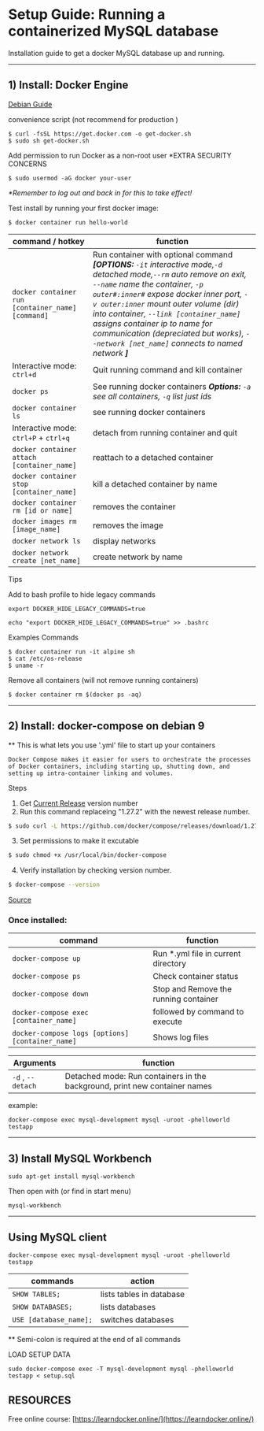 # Setup Guide: Running a containerized MySQL database

Installation guide to get a docker MySQL database up and running.

---

## 1) Install: Docker Engine

[Debian Guide](https://docs.docker.com/engine/install/debian/)

convenience script (not recommend for production )

    $ curl -fsSL https://get.docker.com -o get-docker.sh
    $ sudo sh get-docker.sh

Add permission to run Docker as a non-root user \*EXTRA SECURITY CONCERNS

    $ sudo usermod -aG docker your-user

_\*Remember to log out and back in for this to take effect!_

Test install by running your first docker image:

    $ docker container run hello-world

| command / hotkey                                  | function                                                                                                                                                                                                                                                                                                                                                                                                               |
| ------------------------------------------------- | ---------------------------------------------------------------------------------------------------------------------------------------------------------------------------------------------------------------------------------------------------------------------------------------------------------------------------------------------------------------------------------------------------------------------- |
| `docker container run [container_name] [command]` | Run container with optional command _**[OPTIONS:** `-it` interactive mode,`-d` detached mode,`--rm` auto remove on exit, `--name` name the container, `-p outer#:inner#` expose docker inner port, `-v outer:inner` mount outer volume (dir) into container, `--link [container_name]` assigns container ip to name for communication (depreciated but works), `--network [net_name]` connects to named network **]**_ |
| Interactive mode: `ctrl+d`                        | Quit running command and kill container                                                                                                                                                                                                                                                                                                                                                                                |
| `docker ps`                                       | See running docker containers _**Options:** `-a` see all containers, `-q` list just ids_                                                                                                                                                                                                                                                                                                                               |
| `docker container ls`                             | see running docker containers                                                                                                                                                                                                                                                                                                                                                                                          |
| Interactive mode: `ctrl+P` + `ctrl+q`             | detach from running container and quit                                                                                                                                                                                                                                                                                                                                                                                 |
| `docker container attach [container_name]`        | reattach to a detached container                                                                                                                                                                                                                                                                                                                                                                                       |
| `docker container stop [container_name]`          | kill a detached container by name                                                                                                                                                                                                                                                                                                                                                                                      |
| `docker container rm [id or name]`                | removes the container                                                                                                                                                                                                                                                                                                                                                                                                  |
| `docker images rm [image_name]`                   | removes the image                                                                                                                                                                                                                                                                                                                                                                                                      |
| `docker network ls`                               | display networks                                                                                                                                                                                                                                                                                                                                                                                                       |
| `docker network create [net_name]`                | create network by name                                                                                                                                                                                                                                                                                                                                                                                                 |

Tips

Add to bash profile to hide legacy commands

    export DOCKER_HIDE_LEGACY_COMMANDS=true

    echo "export DOCKER_HIDE_LEGACY_COMMANDS=true" >> .bashrc

Examples Commands

    $ docker container run -it alpine sh
    $ cat /etc/os-release
    $ uname -r

Remove all containers (will not remove running containers)

    $ docker container rm $(docker ps -aq)

---

## 2) Install: docker-compose on debian 9

\*\* This is what lets you use '.yml' file to start up your containers

    Docker Compose makes it easier for users to orchestrate the processes of Docker containers, including starting up, shutting down, and setting up intra-container linking and volumes.

Steps

1. Get [Current Release](https://github.com/docker/compose/releases) version number
2. Run this command replaceing "1.27.2" with the newest release number.

```bash
$ sudo curl -L https://github.com/docker/compose/releases/download/1.27.2/docker-compose-`uname -s`-`uname -m` -o /usr/local/bin/docker-compose
```

3. Set permissions to make it excutable

```bash
$ sudo chmod +x /usr/local/bin/docker-compose
```

4. Verify installation by checking version number.

```bash
$ docker-compose --version
```

[Source](https://www.digitalocean.com/community/tutorials/how-to-install-docker-compose-on-debian-9)

### Once installed:

| command                                          | function                              |
| ------------------------------------------------ | ------------------------------------- |
| `docker-compose up`                              | Run \*.yml file in current directory  |
| `docker-compose ps`                              | Check container status                |
| `docker-compose down`                            | Stop and Remove the running container |
| `docker-compose exec [container_name]`           | followed by command to execute        |
| `docker-compose logs [options] [container_name]` | Shows log files                       |

| Arguments         | function                                                                   |
| ----------------- | -------------------------------------------------------------------------- |
| `-d` , `--detach` | Detached mode: Run containers in the background, print new container names |

example:

```
docker-compose exec mysql-development mysql -uroot -phelloworld testapp
```

---

## 3) Install MySQL Workbench

    sudo apt-get install mysql-workbench

Then open with (or find in start menu)

    mysql-workbench

---

## Using MySQL client

    docker-compose exec mysql-development mysql -uroot -phelloworld testapp

| commands               | action                   |
| ---------------------- | ------------------------ |
| `SHOW TABLES;`         | lists tables in database |
| `SHOW DATABASES;`      | lists databases          |
| `USE [database_name];` | switches databases       |

\*\* Semi-colon is required at the end of all commands

LOAD SETUP DATA

```
sudo docker-compose exec -T mysql-development mysql -phelloworld testapp < setup.sql
```

## RESOURCES

Free online course: [https://learndocker.online/](https://learndocker.online/)
